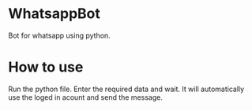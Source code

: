 # WhatsappBot
Bot for whatsapp using python.

# How to use
Run the python file.
Enter the required data and wait.
It will automatically use the loged in acount and send the message.

